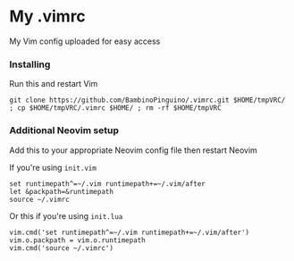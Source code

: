 # My .vimrc 
My Vim config uploaded for easy access

### Installing

Run this and restart Vim

    git clone https://github.com/BambinoPinguino/.vimrc.git $HOME/tmpVRC/ ; cp $HOME/tmpVRC/.vimrc $HOME/ ; rm -rf $HOME/tmpVRC

### Additional Neovim setup

Add this to your appropriate Neovim config file then restart Neovim

If you're using `init.vim`
```
set runtimepath^=~/.vim runtimepath+=~/.vim/after
let &packpath=&runtimepath
source ~/.vimrc
```
Or this if you're using `init.lua`
```
vim.cmd('set runtimepath^=~/.vim runtimepath+=~/.vim/after')
vim.o.packpath = vim.o.runtimepath
vim.cmd('source ~/.vimrc')
```
